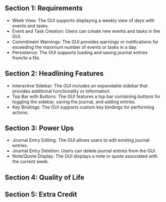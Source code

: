 ## Section 1: Requirements
- Week View: The GUI supports displaying a weekly view of days with events and tasks.
- Event and Task Creation: Users can create new events and tasks in the GUI.
- Commitment Warnings: The GUI provides warnings or notifications for exceeding the maximum number of events or tasks in a day.
- Persistence: The GUI supports loading and saving journal entries from/to a file.

## Section 2: Headlining Features
- Interactive Sidebar: The GUI includes an expandable sidebar that provides additional functionality or information.
- Top Bar with Buttons: The GUI features a top bar containing buttons for toggling the sidebar, saving the journal, and adding entries.
- Key Bindings: The GUI supports custom key bindings for performing actions.

## Section 3: Power Ups
- Journal Entry Editing: The GUI allows users to edit existing journal entries.
- Journal Entry Deletion: Users can delete journal entries from the GUI.
- Note/Quote Display: The GUI displays a note or quote associated with the current week.

## Section 4: Quality of Life

## Section 5: Extra Credit
